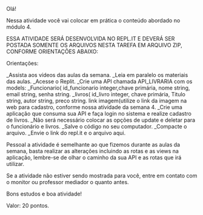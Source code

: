 Olá!

Nessa atividade você vai colocar em prática o conteúdo abordado no módulo 4.

ESSA ATIVIDADE  SERÁ DESENVOLVIDA NO REPL.IT E DEVERÁ SER POSTADA SOMENTE OS ARQUIVOS NESTA TAREFA EM ARQUIVO ZIP, CONFORME ORIENTAÇÕES ABAIXO:

Orientações:

_Assista aos vídeos das aulas da semana.
_Leia em paralelo os materiais das aulas.
_Acesse o Replit.
_Crie uma API chamada API_LIVRARIA com os models:
    _Funcionario(
      id_funcionario integer,chave primária,
      nome string,
      email string,
      senha string.
    _livros(
      id_livro integer, chave primária,
      Titulo string,
      autor string,
      preco string.
      link imagem(utilize o link da imagem na web para cadastro, conforme nossa atividade da semana 4.
_Crie uma aplicação que consuma sua API e faça login no sistema e realize cadastro de livros.
_Não será necessário colocar as opções de update e deletar para o funcionário e livros.
_Salve o código no seu computador.
_Compacte o arquivo.
_Envie o link do repl.it e o arquivo aqui.

Pessoal a atividade é semelhante ao que fizemos durante as aulas da semana, basta realizar as alterações incluindo as rotas e as views na aplicação, lembre-se de olhar o caminho da sua API e as rotas que irá utilizar.

Se a atividade não estiver sendo mostrada para você, entre em contato com o monitor ou professor mediador o quanto antes.

Bons estudos e boa atividade!

Valor: 20 pontos.